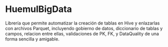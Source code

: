 # HuemulBigData
Librería que permite automatizar la creación de tablas en Hive y enlazarlas con archivos Parquet, incluyendo gobierno de datos, diccionario de tablas y campos, relacion entre ellas, validaciones de PK, FK, y DataQuality de una forma sencilla y amigable.
